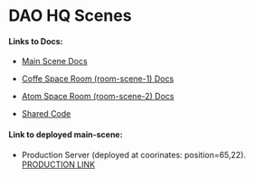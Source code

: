 # DAO HQ Scenes

#### Links to Docs:

- [Main Scene Docs](main-scene/README.md)

- [Coffe Space Room (room-scene-1) Docs](room-scene-1/README.md)

- [Atom Space Room (room-scene-2) Docs](room-scene-2/README.md)

- [Shared Code](shared/README.md)

#### Link to deployed main-scene:

- Production Server (deployed at coorinates: position=65,22). [PRODUCTION LINK](https://decentraland.org/play/?position=65,22)
